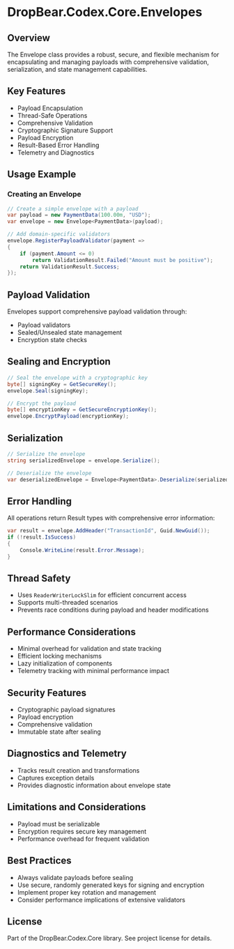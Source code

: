 ﻿# DropBear.Codex.Core.Envelopes

## Overview

The Envelope class provides a robust, secure, and flexible mechanism for encapsulating and managing payloads with comprehensive validation, serialization, and state management capabilities.

## Key Features

- Payload Encapsulation
- Thread-Safe Operations
- Comprehensive Validation
- Cryptographic Signature Support
- Payload Encryption
- Result-Based Error Handling
- Telemetry and Diagnostics

## Usage Example

### Creating an Envelope

```csharp
// Create a simple envelope with a payload
var payload = new PaymentData(100.00m, "USD");
var envelope = new Envelope<PaymentData>(payload);

// Add domain-specific validators
envelope.RegisterPayloadValidator(payment => 
{
    if (payment.Amount <= 0)
        return ValidationResult.Failed("Amount must be positive");
    return ValidationResult.Success;
});
```

## Payload Validation

Envelopes support comprehensive payload validation through:
- Payload validators
- Sealed/Unsealed state management
- Encryption state checks

## Sealing and Encryption

```csharp
// Seal the envelope with a cryptographic key
byte[] signingKey = GetSecureKey();
envelope.Seal(signingKey);

// Encrypt the payload
byte[] encryptionKey = GetSecureEncryptionKey();
envelope.EncryptPayload(encryptionKey);
```

## Serialization

```csharp
// Serialize the envelope
string serializedEnvelope = envelope.Serialize();

// Deserialize the envelope
var deserializedEnvelope = Envelope<PaymentData>.Deserialize(serializedEnvelope);
```

## Error Handling

All operations return Result types with comprehensive error information:

```csharp
var result = envelope.AddHeader("TransactionId", Guid.NewGuid());
if (!result.IsSuccess)
{
    Console.WriteLine(result.Error.Message);
}
```

## Thread Safety

- Uses `ReaderWriterLockSlim` for efficient concurrent access
- Supports multi-threaded scenarios
- Prevents race conditions during payload and header modifications

## Performance Considerations

- Minimal overhead for validation and state tracking
- Efficient locking mechanisms
- Lazy initialization of components
- Telemetry tracking with minimal performance impact

## Security Features

- Cryptographic payload signatures
- Payload encryption
- Comprehensive validation
- Immutable state after sealing

## Diagnostics and Telemetry

- Tracks result creation and transformations
- Captures exception details
- Provides diagnostic information about envelope state

## Limitations and Considerations

- Payload must be serializable
- Encryption requires secure key management
- Performance overhead for frequent validation

## Best Practices

- Always validate payloads before sealing
- Use secure, randomly generated keys for signing and encryption
- Implement proper key rotation and management
- Consider performance implications of extensive validators

## License

Part of the DropBear.Codex.Core library. See project license for details.

